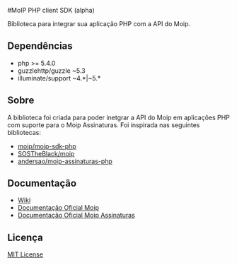 #MoIP PHP client SDK (alpha)

Biblioteca para integrar sua aplicação PHP com a API do Moip.

## Dependências

* php >= 5.4.0
* guzzlehttp/guzzle ~5.3
* illuminate/support ~4.*|~5.*

## Sobre

A biblioteca foi criada para poder inetgrar a API do Moip em aplicações PHP com suporte para o Moip Assinaturas. Foi inspirada nas seguintes bibliotecas:

* [moip/moip-sdk-php](https://github.com/moip/moip-sdk-php)
* [SOSTheBlack/moip](https://github.com/SOSTheBlack/moip)
* [andersao/moip-assinaturas-php](https://github.com/andersao/moip-assinaturas-php)

## Documentação

* [Wiki](https://github.com/Softpampa/moip-sdk-php/wiki)
* [Documentação Oficial Moip](http://dev.moip.com.br)
* [Documentação Oficial Moip Assinaturas](http://dev.moip.com.br/assinaturas-api/)

## Licença

[MIT License](https://github.com/Softpampa/moip-sdk-php/blob/master/LICENSE)